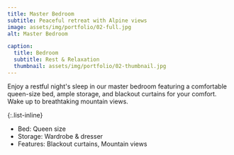 ```yaml
---
title: Master Bedroom
subtitle: Peaceful retreat with Alpine views
image: assets/img/portfolio/02-full.jpg
alt: Master Bedroom

caption:
  title: Bedroom
  subtitle: Rest & Relaxation
  thumbnail: assets/img/portfolio/02-thumbnail.jpg
---
```

Enjoy a restful night's sleep in our master bedroom featuring a comfortable queen-size bed, ample storage, and blackout curtains for your comfort. Wake up to breathtaking mountain views.

{:.list-inline}
- Bed: Queen size
- Storage: Wardrobe & dresser
- Features: Blackout curtains, Mountain views

